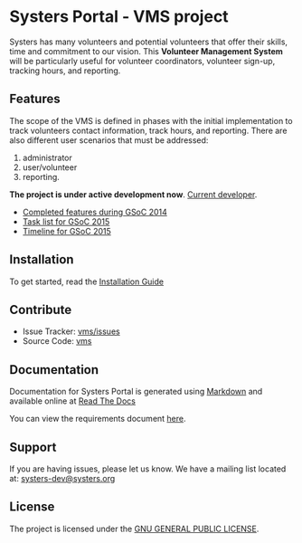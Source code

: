 Systers Portal - VMS project
==============

Systers has many volunteers and potential volunteers that offer their skills, time and commitment to our vision. This **Volunteer Management System** will be particularly useful for volunteer coordinators, volunteer sign-up, tracking hours, and reporting.

Features
--------

The scope of the VMS is defined in phases with the initial implementation to track volunteers contact information, track hours, and reporting. There are also different user scenarios that must be addressed: 
1. administrator
2. user/volunteer
3. reporting.

**The project is under active development now**. [Current developer](http://systers.org/systers-dev/doku.php/valeria_bogdanova).

* [Completed features during GSoC 2014](https://docs.google.com/document/d/1wIHGmqTbufyGW9nKYt3vV-zZhdJEPfdxaOjegQ9qKEk/edit)
* [Task list for GSoC 2015](https://docs.google.com/document/d/13GVI5yGsx4Aj1L0UYawPRo5ViyB7o-0v_UyMWyrOZMY/edit)
* [Timeline for GSoC 2015](https://docs.google.com/document/d/1bzKjyxWIXeqW45UjhsbM4wtlyNagiyueZTqxhtmD_A0/edit)


Installation
------------

To get started, read the [Installation Guide](http://vms.readthedocs.org/en/latest/Installation%20Guide/)

Contribute
----------

- Issue Tracker: [vms/issues](http://github.com/systers/vms/issues)
- Source Code: [vms](http://github.com/systers/vms/)

Documentation
-------------

Documentation for Systers Portal is generated using [Markdown](https://github.com/adam-p/markdown-here/wiki/Markdown-Cheatsheet)
and available online at [Read The Docs](http://vms.readthedocs.org/)

You can view the requirements document [here](docs/Systers_GSoC14_VMS_Requirements.pdf).

Support
-------

If you are having issues, please let us know.
We have a mailing list located at: systers-dev@systers.org

License
-------

The project is licensed under the [GNU GENERAL PUBLIC LICENSE](https://github.com/systers/vms/blob/master/LICENSE).
